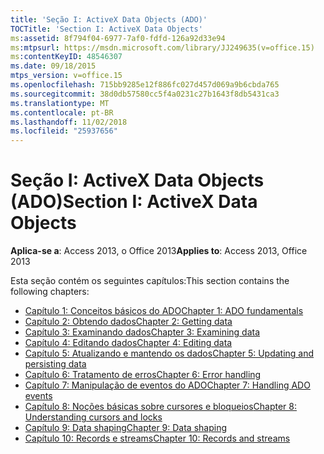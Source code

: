 ```yaml
---
title: 'Seção I: ActiveX Data Objects (ADO)'
TOCTitle: 'Section I: ActiveX Data Objects'
ms:assetid: 8f794f04-6977-7af0-fdfd-126a92d33e94
ms:mtpsurl: https://msdn.microsoft.com/library/JJ249635(v=office.15)
ms:contentKeyID: 48546307
ms.date: 09/18/2015
mtps_version: v=office.15
ms.openlocfilehash: 715bb9285e12f886fc027d457d069a9b6cbda765
ms.sourcegitcommit: 38d0db57580cc5f4a0231c27b1643f8db5431ca3
ms.translationtype: MT
ms.contentlocale: pt-BR
ms.lasthandoff: 11/02/2018
ms.locfileid: "25937656"
---
```

# <a name="section-i-activex-data-objects"></a><span data-ttu-id="deb2c-102">Seção I: ActiveX Data Objects (ADO)</span><span class="sxs-lookup"><span data-stu-id="deb2c-102">Section I: ActiveX Data Objects</span></span>

<span data-ttu-id="deb2c-103">**Aplica-se a**: Access 2013, o Office 2013</span><span class="sxs-lookup"><span data-stu-id="deb2c-103">**Applies to**: Access 2013, Office 2013</span></span>

<span data-ttu-id="deb2c-104">Esta seção contém os seguintes capítulos:</span><span class="sxs-lookup"><span data-stu-id="deb2c-104">This section contains the following chapters:</span></span>

- [<span data-ttu-id="deb2c-105">Capítulo 1: Conceitos básicos do ADO</span><span class="sxs-lookup"><span data-stu-id="deb2c-105">Chapter 1: ADO fundamentals</span></span>](chapter-1-ado-fundamentals.md)
- [<span data-ttu-id="deb2c-106">Capítulo 2: Obtendo dados</span><span class="sxs-lookup"><span data-stu-id="deb2c-106">Chapter 2: Getting data</span></span>](chapter-2-getting-data.md)
- [<span data-ttu-id="deb2c-107">Capítulo 3: Examinando dados</span><span class="sxs-lookup"><span data-stu-id="deb2c-107">Chapter 3: Examining data</span></span>](chapter-3-examining-data.md)
- [<span data-ttu-id="deb2c-108">Capítulo 4: Editando dados</span><span class="sxs-lookup"><span data-stu-id="deb2c-108">Chapter 4: Editing data</span></span>](chapter-4-editing-data.md)
- [<span data-ttu-id="deb2c-109">Capítulo 5: Atualizando e mantendo os dados</span><span class="sxs-lookup"><span data-stu-id="deb2c-109">Chapter 5: Updating and persisting data</span></span>](chapter-5-updating-and-persisting-data.md)
- [<span data-ttu-id="deb2c-110">Capítulo 6: Tratamento de erros</span><span class="sxs-lookup"><span data-stu-id="deb2c-110">Chapter 6: Error handling</span></span>](chapter-6-error-handling.md)
- [<span data-ttu-id="deb2c-111">Capítulo 7: Manipulação de eventos do ADO</span><span class="sxs-lookup"><span data-stu-id="deb2c-111">Chapter 7: Handling ADO events</span></span>](chapter-7-handling-ado-events.md)
- [<span data-ttu-id="deb2c-112">Capítulo 8: Noções básicas sobre cursores e bloqueios</span><span class="sxs-lookup"><span data-stu-id="deb2c-112">Chapter 8: Understanding cursors and locks</span></span>](chapter-8-understanding-cursors-and-locks.md)
- [<span data-ttu-id="deb2c-113">Capítulo 9: Data shaping</span><span class="sxs-lookup"><span data-stu-id="deb2c-113">Chapter 9: Data shaping</span></span>](chapter-9-data-shaping.md)
- [<span data-ttu-id="deb2c-114">Capítulo 10: Records e streams</span><span class="sxs-lookup"><span data-stu-id="deb2c-114">Chapter 10: Records and streams</span></span>](chapter-10-records-and-streams.md)

